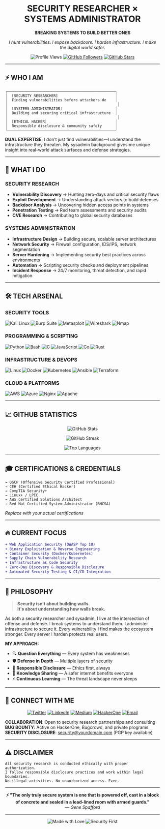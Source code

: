 <div align="center">

# SECURITY RESEARCHER × SYSTEMS ADMINISTRATOR

**BREAKING SYSTEMS TO BUILD BETTER ONES**

*I hunt vulnerabilities. I expose backdoors. I harden infrastructure. I make the digital world safer.*

![Profile Views](https://komarev.com/ghpvc/?username=DonkeyXBT&color=ff0000&style=flat-square&label=VISITORS)
[![GitHub Followers](https://img.shields.io/github/followers/DonkeyXBT?style=flat-square&color=ff0000&labelColor=000000)](https://github.com/yourusername)
[![GitHub Stars](https://img.shields.io/github/stars/DonkeyXBT?style=flat-square&color=ff0000&labelColor=000000)](https://github.com/yourusername)

</div>

---

## ⚡ WHO I AM

```ascii
┌─────────────────────────────────────────────────┐
│  [SECURITY RESEARCHER]                          │
│  Finding vulnerabilities before attackers do    │
│                                                  │
│  [SYSTEMS ADMINISTRATOR]                        │
│  Building and securing critical infrastructure  │
│                                                  │
│  [ETHICAL HACKER]                               │
│  Responsible disclosure & community safety      │
└─────────────────────────────────────────────────┘
```

**DUAL EXPERTISE**: I don't just find vulnerabilities—I understand the infrastructure they threaten. My sysadmin background gives me unique insight into real-world attack surfaces and defense strategies.

---

## 🎯 WHAT I DO

### SECURITY RESEARCH
- **Vulnerability Discovery** → Hunting zero-days and critical security flaws
- **Exploit Development** → Understanding attack vectors to build defenses
- **Backdoor Analysis** → Uncovering hidden access points in systems
- **Penetration Testing** → Red team assessments and security audits
- **CVE Research** → Contributing to global security databases

### SYSTEMS ADMINISTRATION
- **Infrastructure Design** → Building secure, scalable server architectures
- **Network Security** → Firewall configuration, IDS/IPS, network segmentation
- **Server Hardening** → Implementing security best practices across environments
- **Automation** → Scripting security checks and deployment pipelines
- **Incident Response** → 24/7 monitoring, threat detection, and rapid mitigation

---

## 🛠️ TECH ARSENAL

### SECURITY TOOLS
![Kali Linux](https://img.shields.io/badge/Kali_Linux-557C94?style=for-the-badge&logo=kalilinux&logoColor=white)
![Burp Suite](https://img.shields.io/badge/Burp_Suite-FF6633?style=for-the-badge&logo=burp-suite&logoColor=white)
![Metasploit](https://img.shields.io/badge/Metasploit-2596CD?style=for-the-badge&logo=metasploit&logoColor=white)
![Wireshark](https://img.shields.io/badge/Wireshark-1679A7?style=for-the-badge&logo=wireshark&logoColor=white)
![Nmap](https://img.shields.io/badge/Nmap-0E83CD?style=for-the-badge&logo=nmap&logoColor=white)

### PROGRAMMING & SCRIPTING
![Python](https://img.shields.io/badge/Python-3776AB?style=for-the-badge&logo=python&logoColor=white)
![Bash](https://img.shields.io/badge/Bash-4EAA25?style=for-the-badge&logo=gnu-bash&logoColor=white)
![C](https://img.shields.io/badge/C-A8B9CC?style=for-the-badge&logo=c&logoColor=black)
![JavaScript](https://img.shields.io/badge/JavaScript-F7DF1E?style=for-the-badge&logo=javascript&logoColor=black)
![Go](https://img.shields.io/badge/Go-00ADD8?style=for-the-badge&logo=go&logoColor=white)
![Rust](https://img.shields.io/badge/Rust-000000?style=for-the-badge&logo=rust&logoColor=white)

### INFRASTRUCTURE & DEVOPS
![Linux](https://img.shields.io/badge/Linux-FCC624?style=for-the-badge&logo=linux&logoColor=black)
![Docker](https://img.shields.io/badge/Docker-2496ED?style=for-the-badge&logo=docker&logoColor=white)
![Kubernetes](https://img.shields.io/badge/Kubernetes-326CE5?style=for-the-badge&logo=kubernetes&logoColor=white)
![Ansible](https://img.shields.io/badge/Ansible-EE0000?style=for-the-badge&logo=ansible&logoColor=white)
![Terraform](https://img.shields.io/badge/Terraform-7B42BC?style=for-the-badge&logo=terraform&logoColor=white)

### CLOUD & PLATFORMS
![AWS](https://img.shields.io/badge/AWS-232F3E?style=for-the-badge&logo=amazonaws&logoColor=white)
![Azure](https://img.shields.io/badge/Azure-0078D4?style=for-the-badge&logo=microsoftazure&logoColor=white)
![Nginx](https://img.shields.io/badge/Nginx-009639?style=for-the-badge&logo=nginx&logoColor=white)
![Apache](https://img.shields.io/badge/Apache-D22128?style=for-the-badge&logo=apache&logoColor=white)




---

## 📈 GITHUB STATISTICS

<div align="center">

![GitHub Stats](https://github-readme-stats.vercel.app/api?username=DonkeyXBT&show_icons=true&theme=radical&hide_border=true&bg_color=0d1117&title_color=ff0000&icon_color=ff0000&text_color=ffffff&border_radius=0)

![GitHub Streak](https://github-readme-streak-stats.herokuapp.com/?user=DonkeyXBT&theme=radical&hide_border=true&background=0d1117&stroke=ff0000&ring=ff0000&fire=ff0000&currStreakLabel=ff0000&border_radius=0)

![Top Languages](https://github-readme-stats.vercel.app/api/top-langs/?username=DonkeyXBT&layout=compact&theme=radical&hide_border=true&bg_color=0d1117&title_color=ff0000&text_color=ffffff&border_radius=0)

</div>

---

## 🎓 CERTIFICATIONS & CREDENTIALS

```
→ OSCP (Offensive Security Certified Professional)
→ CEH (Certified Ethical Hacker)
→ CompTIA Security+
→ Linux+ / LPIC
→ AWS Certified Solutions Architect
→ Red Hat Certified System Administrator (RHCSA)
```

*Replace with your actual certifications*

---

## 🔥 CURRENT FOCUS

```diff
+ Web Application Security (OWASP Top 10)
+ Binary Exploitation & Reverse Engineering
+ Container Security (Docker/Kubernetes)
+ Supply Chain Vulnerability Research
+ Infrastructure as Code Security
+ Zero-Day Discovery & Responsible Disclosure
+ Automated Security Testing & CI/CD Integration
```

---

## 💭 PHILOSOPHY

> **Security isn't about building walls.**  
> **It's about understanding how walls break.**

As both a security researcher and sysadmin, I live at the intersection of offense and defense. I break systems to understand them. I administer infrastructure to secure it. Every vulnerability I find makes the ecosystem stronger. Every server I harden protects real users.

**MY APPROACH:**
- 🔍 **Question Everything** — Every system has weaknesses
- 🛡️ **Defense in Depth** — Multiple layers of security
- 📢 **Responsible Disclosure** — Ethics first, always
- 🤝 **Knowledge Sharing** — A safer internet benefits everyone
- ⚡ **Continuous Learning** — The threat landscape never sleeps

---

## 🤝 CONNECT WITH ME

<div align="center">

[![Twitter](https://img.shields.io/badge/Twitter-1DA1F2?style=for-the-badge&logo=x&logoColor=white)](https://twitter.com/0xHemar)
[![LinkedIn](https://img.shields.io/badge/LinkedIn-0077B5?style=for-the-badge&logo=linkedin&logoColor=white)](https://linkedin.com/in/yourusername)
[![Medium](https://img.shields.io/badge/Medium-12100E?style=for-the-badge&logo=medium&logoColor=white)](https://medium.com/@yourusername)
[![HackerOne](https://img.shields.io/badge/HackerOne-494649?style=for-the-badge&logo=hackerone&logoColor=white)](https://hackerone.com/yourusername)
[![Email](https://img.shields.io/badge/Email-D14836?style=for-the-badge&logo=gmail&logoColor=white)](mailto:security@yourdomain.com)

</div>

**COLLABORATION**: Open to security research partnerships and consulting  
**BUG BOUNTY**: Active on HackerOne, Bugcrowd, and private programs  
**SECURITY DISCLOSURE**: security@yourdomain.com (PGP key available)

---

## ⚠️ DISCLAIMER

```
All security research is conducted ethically with proper authorization.
I follow responsible disclosure practices and work within legal boundaries.
No illegal activities. No unauthorized access. Ever.
```

---

<div align="center">

**⚡ "The only truly secure system is one that is powered off, cast in a block of concrete and sealed in a lead-lined room with armed guards."**  
*— Gene Spafford*

---

![Made with Love](https://img.shields.io/badge/Made%20with-❤️-ff0000?style=for-the-badge)
![Security First](https://img.shields.io/badge/Security-First-ff0000?style=for-the-badge)

</div>
